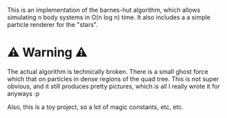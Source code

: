 This is an implementation of the barnes-hut algorithm, which allows simulating n body systems in O(n log n) time.
It also includes a a simple particle renderer for the "stars".

# ⚠️ Warning ⚠️
The actual algorithm is technically broken. There is a small ghost force which that on particles in dense regions of the quad tree.
This is not super obvious, and it still produces pretty pictures, which is all I really wrote it for anyways :p

Also, this is a toy project, so a lot of magic constants, etc, etc.
